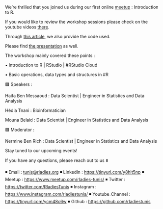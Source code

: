 We’re thrilled that you joined us during our first online [meetup](https://www.meetup.com/fr-FR/rladies-tunis/?_locale=fr-FR) : Introduction to R.

If you would like to review the workshop sessions please check on the youtube videos [there](https://lnkd.in/dmxkjsB).

Through [this article](https://rpubs.com/R-Ladies_Tunis/626369), we also provide the code used.

Please find [the presentation](https://tinyurl.com/y9nu4s9p) as well.

The workshop mainly covered these points :

▪️ Introduction to R | RStudio | #RStudio Cloud

▪️ Basic operations, data types and structures in #R 

🟪 Speakers : 

Haifa Ben Messaoud : Data Scientist | Engineer in Statistics and Data Analysis

Hédia Tnani : Bioinformatician

Mouna Belaid : Data Scientist | Engineer in Statistics and Data Analysis

🟪 Moderator : 

Nermine Ben Rich : Data Scientist | Engineer in Statistics and Data Analysis

Stay tuned to our upcoming events!

If you have any questions, please reach out to us ⬇️

◾️ Email : tunis@rladies.org
◾️ LinkedIn : https://tinyurl.com/y8hlt5np
◾️ Meetup : https://www.meetup.com/rladies-tunis/
◾️ Twitter : https://twitter.com/RladiesTunis
◾️ Instagram : https://www.instagram.com/rladiestunis/
◾️ Youtube_Channel : https://tinyurl.com/ycm48c6w
◾️ Github : https://github.com/rladiestunis
